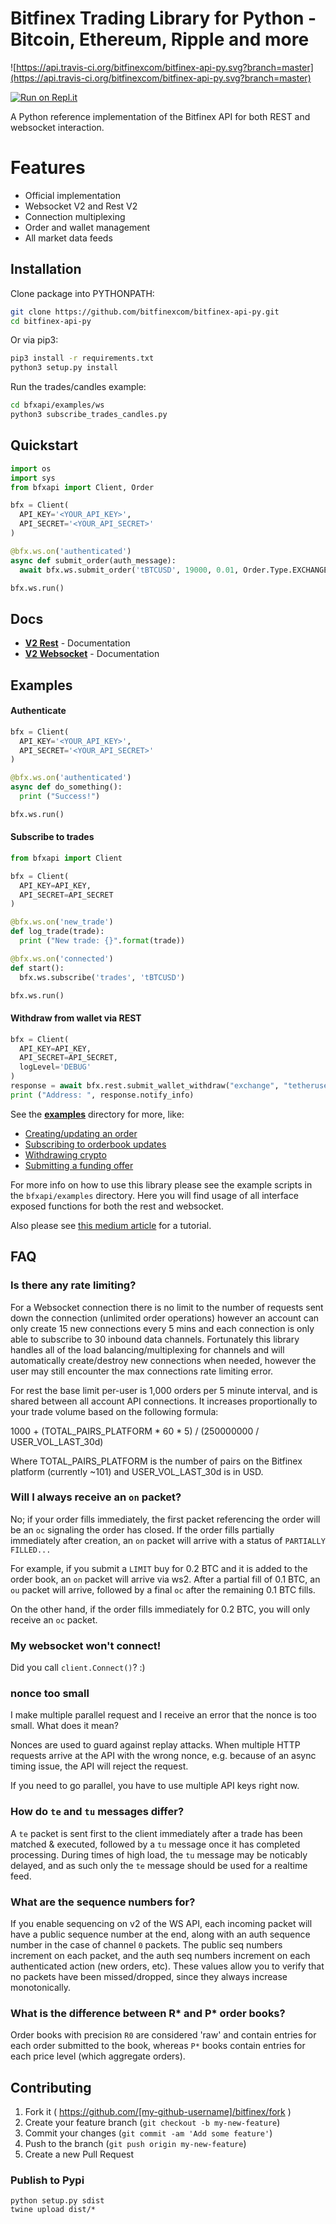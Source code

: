 # Bitfinex Trading Library for Python - Bitcoin, Ethereum, Ripple and more

![https://api.travis-ci.org/bitfinexcom/bitfinex-api-py.svg?branch=master](https://api.travis-ci.org/bitfinexcom/bitfinex-api-py.svg?branch=master)

[![Run on Repl.it](https://repl.it/badge/github/ImJsaw/FundingBot)](https://repl.it/github/ImJsaw/FundingBot)

A Python reference implementation of the Bitfinex API for both REST and websocket interaction.

# Features
- Official implementation
- Websocket V2 and Rest V2
- Connection multiplexing
- Order and wallet management
- All market data feeds

## Installation

Clone package into PYTHONPATH:
```sh
git clone https://github.com/bitfinexcom/bitfinex-api-py.git
cd bitfinex-api-py
```

Or via pip3:
```sh
pip3 install -r requirements.txt
python3 setup.py install
```

Run the trades/candles example:
```sh
cd bfxapi/examples/ws
python3 subscribe_trades_candles.py
```

## Quickstart

```python
import os
import sys
from bfxapi import Client, Order

bfx = Client(
  API_KEY='<YOUR_API_KEY>',
  API_SECRET='<YOUR_API_SECRET>'
)

@bfx.ws.on('authenticated')
async def submit_order(auth_message):
  await bfx.ws.submit_order('tBTCUSD', 19000, 0.01, Order.Type.EXCHANGE_MARKET)

bfx.ws.run()
```

## Docs

* <b>[V2 Rest](docs/rest_v2.md)</b> - Documentation
* <b>[V2 Websocket](docs/ws_v2.md)</b> - Documentation

## Examples

#### Authenticate

```python
bfx = Client(
  API_KEY='<YOUR_API_KEY>',
  API_SECRET='<YOUR_API_SECRET>'
)

@bfx.ws.on('authenticated')
async def do_something():
  print ("Success!")

bfx.ws.run()
```

#### Subscribe to trades

```python
from bfxapi import Client

bfx = Client(
  API_KEY=API_KEY,
  API_SECRET=API_SECRET
)

@bfx.ws.on('new_trade')
def log_trade(trade):
  print ("New trade: {}".format(trade))

@bfx.ws.on('connected')
def start():
  bfx.ws.subscribe('trades', 'tBTCUSD')

bfx.ws.run()
```

#### Withdraw from wallet via REST

```python
bfx = Client(
  API_KEY=API_KEY,
  API_SECRET=API_SECRET,
  logLevel='DEBUG'
)
response = await bfx.rest.submit_wallet_withdraw("exchange", "tetheruse", 5, "0xc5bbb852f82c24327693937d4012f496cff7eddf")
print ("Address: ", response.notify_info)
```
See the <b>[examples](https://github.com/bitfinexcom/bitfinex-api-py/tree/master/examples)</b> directory for more, like:

- [Creating/updating an order](https://github.com/bitfinexcom/bitfinex-api-py/blob/master/bfxapi/examples/ws/send_order.py)
- [Subscribing to orderbook updates](https://github.com/bitfinexcom/bitfinex-api-py/blob/master/bfxapi/examples/ws/resubscribe_orderbook.py)
- [Withdrawing crypto](https://github.com/bitfinexcom/bitfinex-api-py/blob/master/bfxapi/examples/rest/transfer_wallet.py)
- [Submitting a funding offer](https://github.com/bitfinexcom/bitfinex-api-py/blob/master/bfxapi/examples/rest/create_funding.py)

For more info on how to use this library please see the example scripts in the `bfxapi/examples` directory. Here you will find usage of all interface exposed functions for both the rest and websocket.

Also please see [this medium article](https://medium.com/@Bitfinex/15f201ad20d4) for a tutorial.

## FAQ

### Is there any rate limiting?

For a Websocket connection there is no limit to the number of requests sent down the connection (unlimited order operations) however an account can only create 15 new connections every 5 mins and each connection is only able to subscribe to 30 inbound data channels. Fortunately this library handles all of the load balancing/multiplexing for channels and will automatically create/destroy new connections when needed, however the user may still encounter the max connections rate limiting error.

For rest the base limit per-user is 1,000 orders per 5 minute interval, and is shared between all account API connections. It increases proportionally to your trade volume based on the following formula:

1000 + (TOTAL_PAIRS_PLATFORM * 60 * 5) / (250000000 / USER_VOL_LAST_30d)

Where TOTAL_PAIRS_PLATFORM is the number of pairs on the Bitfinex platform (currently ~101) and USER_VOL_LAST_30d is in USD.

### Will I always receive an `on` packet?

No; if your order fills immediately, the first packet referencing the order will be an `oc` signaling the order has closed. If the order fills partially immediately after creation, an `on` packet will arrive with a status of `PARTIALLY FILLED...`

For example, if you submit a `LIMIT` buy for 0.2 BTC and it is added to the order book, an `on` packet will arrive via ws2. After a partial fill of 0.1 BTC, an `ou` packet will arrive, followed by a final `oc` after the remaining 0.1 BTC fills.

On the other hand, if the order fills immediately for 0.2 BTC, you will only receive an `oc` packet.

### My websocket won't connect!

Did you call `client.Connect()`? :)

### nonce too small

I make multiple parallel request and I receive an error that the nonce is too small. What does it mean?

Nonces are used to guard against replay attacks. When multiple HTTP requests arrive at the API with the wrong nonce, e.g. because of an async timing issue, the API will reject the request.

If you need to go parallel, you have to use multiple API keys right now.

### How do `te` and `tu` messages differ?

A `te` packet is sent first to the client immediately after a trade has been matched & executed, followed by a `tu` message once it has completed processing. During times of high load, the `tu` message may be noticably delayed, and as such only the `te` message should be used for a realtime feed.

### What are the sequence numbers for?

If you enable sequencing on v2 of the WS API, each incoming packet will have a public sequence number at the end, along with an auth sequence number in the case of channel `0` packets. The public seq numbers increment on each packet, and the auth seq numbers increment on each authenticated action (new orders, etc). These values allow you to verify that no packets have been missed/dropped, since they always increase monotonically.

### What is the difference between R* and P* order books?

Order books with precision `R0` are considered 'raw' and contain entries for each order submitted to the book, whereas `P*` books contain entries for each price level (which aggregate orders).


## Contributing

1. Fork it ( https://github.com/[my-github-username]/bitfinex/fork )
2. Create your feature branch (`git checkout -b my-new-feature`)
3. Commit your changes (`git commit -am 'Add some feature'`)
4. Push to the branch (`git push origin my-new-feature`)
5. Create a new Pull Request

### Publish to Pypi

```
python setup.py sdist
twine upload dist/*
```
